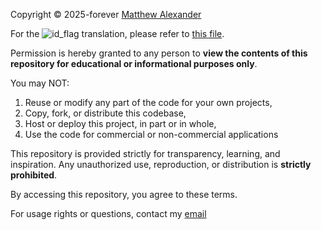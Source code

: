 Copyright © 2025-forever [Matthew Alexander](https://www.instagram.com/r3yanson/)

<p align="left">
  For the
  <img
    src="https://upload.wikimedia.org/wikipedia/commons/thumb/9/9f/Flag_of_Indonesia.svg/20px-Flag_of_Indonesia.svg.png?20200822164827"
    alt="id_flag"
  />
  translation, please refer to <a href="/root/license-ID.md">this file</a>.
  <br />
</p>

Permission is hereby granted to any person to __view the contents of this repository for educational or informational purposes only__.

You may NOT:
1. Reuse or modify any part of the code for your own projects,
2. Copy, fork, or distribute this codebase,
3. Host or deploy this project, in part or in whole,
4. Use the code for commercial or non-commercial applications

This repository is provided strictly for transparency, learning, and inspiration. Any unauthorized use, reproduction, or distribution is __strictly prohibited__.

By accessing this repository, you agree to these terms.

For usage rights or questions, contact my [email](https://mail.google.com/mail/?view=cm&fs=1&to=sebastianhedforst@gmail.com&su=&body=)